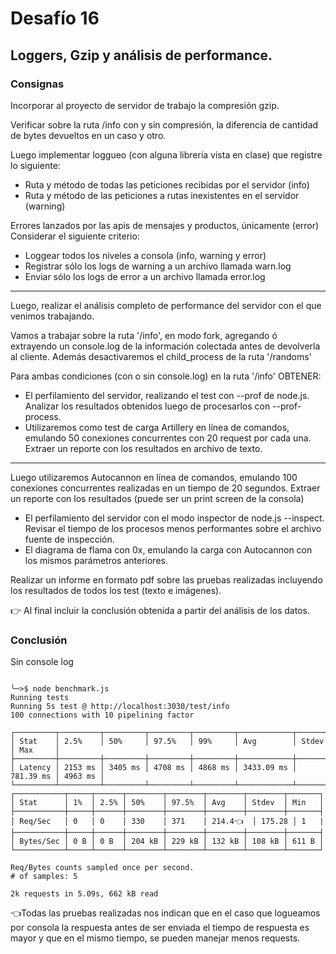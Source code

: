 # Desafío 16

## Loggers, Gzip y análisis de performance.

### Consignas

Incorporar al proyecto de servidor de trabajo la compresión gzip.

Verificar sobre la ruta /info con y sin compresión, la diferencia de cantidad de bytes devueltos en un caso y otro.

Luego implementar loggueo (con alguna librería vista en clase) que registre lo siguiente:

   - Ruta y método de todas las peticiones recibidas por el servidor (info)
   - Ruta y método de las peticiones a rutas inexistentes en el servidor (warning)

Errores lanzados por las apis de mensajes y productos, únicamente (error)
Considerar el siguiente criterio:
  - Loggear todos los niveles a consola (info, warning y error)
  - Registrar sólo los logs de warning a un archivo llamada warn.log
  - Enviar sólo los logs de error a un archivo llamada error.log

----

Luego, realizar el análisis completo de performance del servidor con el que venimos trabajando.

Vamos a trabajar sobre la ruta '/info', en modo fork, agregando ó extrayendo un console.log de la información colectada antes de devolverla al cliente. Además desactivaremos el child_process de la ruta '/randoms'

Para ambas condiciones (con o sin console.log) en la ruta '/info' OBTENER:

  - El perfilamiento del servidor, realizando el test con --prof de node.js. Analizar los resultados obtenidos luego de procesarlos con --prof-process. 
  - Utilizaremos como test de carga Artillery en línea de comandos, emulando 50 conexiones concurrentes con 20 request por cada una. Extraer un reporte con los resultados en archivo de texto.

----

Luego utilizaremos Autocannon en línea de comandos, emulando 100 conexiones concurrentes realizadas en un tiempo de 20 segundos. Extraer un reporte con los resultados (puede ser un print screen de la consola)

  - El perfilamiento del servidor con el modo inspector de node.js --inspect. Revisar el tiempo de los procesos menos performantes sobre el archivo fuente de inspección.
  - El diagrama de flama con 0x, emulando la carga con Autocannon con los mismos parámetros anteriores.
  
Realizar un informe en formato pdf sobre las pruebas realizadas incluyendo los resultados de todos los test (texto e imágenes). 

👉 Al final incluir la conclusión obtenida a partir del análisis de los datos.

### Conclusión

Sin console log

```console

╰─>$ node benchmark.js
Running tests
Running 5s test @ http://localhost:3030/test/info
100 connections with 10 pipelining factor

┌─────────┬─────────┬─────────┬─────────┬─────────┬────────────┬───────────┬─────────┐   
│ Stat    │ 2.5%    │ 50%     │ 97.5%   │ 99%     │ Avg        │ Stdev     │ Max     │   
├─────────┼─────────┼─────────┼─────────┼─────────┼────────────┼───────────┼─────────┤   
│ Latency │ 2153 ms │ 3405 ms │ 4708 ms │ 4868 ms │ 3433.09 ms │ 781.39 ms │ 4963 ms │   
└─────────┴─────────┴─────────┴─────────┴─────────┴────────────┴───────────┴─────────┘   
┌───────────┬─────┬──────┬────────┬────────┬────────┬────────┬───────┐
│ Stat      │ 1%  │ 2.5% │ 50%    │ 97.5%  │ Avg    │ Stdev  │ Min   │
├───────────┼─────┼──────┼────────┼────────┼────────┼────────┼───────┤
│ Req/Sec   │ 0   │ 0    │ 330    │ 371    │ 214.4👈  │ 175.28 │ 1   |
├───────────┼─────┼──────┼────────┼────────┼────────┼────────┼───────┤
│ Bytes/Sec │ 0 B │ 0 B  │ 204 kB │ 229 kB │ 132 kB │ 108 kB │ 611 B │
└───────────┴─────┴──────┴────────┴────────┴────────┴────────┴───────┘

Req/Bytes counts sampled once per second.
# of samples: 5

2k requests in 5.09s, 662 kB read
```

👈Todas las pruebas realizadas nos indican que en el caso que logueamos por consola la respuesta antes de ser enviada el tiempo de respuesta es mayor y que en el mismo tiempo, se pueden manejar menos requests. 



